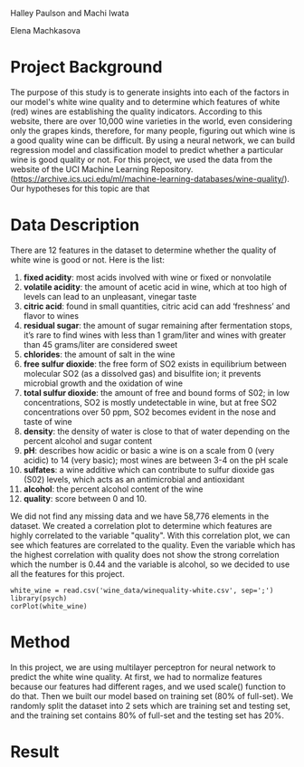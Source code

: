 Halley Paulson and Machi Iwata

Elena Machkasova


# Project Background
The purpose of this study is to generate insights into each of the factors in our model's white wine quality and to determine which features of white (red) wines are establishing the quality indicators. According to this website, there are over 10,000 wine varieties in the world, even considering only the grapes kinds, therefore, for many people, figuring out which wine is a good quality wine can be difficult. By using a neural network, we can build regression model and classification model to predict whether a particular wine is good quality or not. For this project, we used the data from the website of the UCI Machine Learning Repository. (https://archive.ics.uci.edu/ml/machine-learning-databases/wine-quality/). Our hypotheses for this topic are that 


# Data Description

There are 12 features in the dataset to determine whether the quality of white wine is good or not. Here is the list:

1. **fixed acidity**: most acids involved with wine or fixed or nonvolatile
2. **volatile acidity**: the amount of acetic acid in wine, which at too high of levels can lead to an unpleasant, vinegar taste
3. **citric acid**: found in small quantities, citric acid can add ‘freshness’ and flavor to wines
4. **residual sugar**: the amount of sugar remaining after fermentation stops, it’s rare to find wines with less than 1 gram/liter and wines with greater than 45 grams/liter are considered sweet
5. **chlorides**: the amount of salt in the wine
6. **free sulfur dioxide**: the free form of SO2 exists in equilibrium between molecular SO2 (as a dissolved gas) and bisulfite ion; it prevents microbial growth and the oxidation of wine
7. **total sulfur dioxide**: the amount of free and bound forms of S02; in low concentrations, SO2 is mostly undetectable in wine, but at free SO2 concentrations over 50 ppm, SO2 becomes evident in the nose and taste of wine
8. **density**: the density of water is close to that of water depending on the percent alcohol and sugar content
9. **pH**: describes how acidic or basic a wine is on a scale from 0 (very acidic) to 14 (very basic); most wines are between 3-4 on the pH scale
10. **sulfates**: a wine additive which can contribute to sulfur dioxide gas (S02) levels, which acts as an antimicrobial and antioxidant
11. **alcohol**: the percent alcohol content of the wine
12. **quality**: score between 0 and 10.

We did not find any missing data and we have 58,776 elements in the dataset. We created a correlation plot to determine which features are highly correlated to the variable "quality". With this correlation plot, we can see which features are correlated to the quality. Even the variable which has the highest correlation with quality does not show the strong correlation which the number is 0.44 and the variable is alcohol, so we decided to use all the features for this project.

<!-- alcohol, volatile.acidity. sulphates total.sulfur.dioxide might be the top features we want to have-->

```{r}
white_wine = read.csv('wine_data/winequality-white.csv', sep=';')
library(psych)
corPlot(white_wine)
```

# Method
In this project, we are using multilayer perceptron for neural network to predict the white wine quality. <!-- I need your help with the "why" part-->
At first, we had to normalize features because our features had different rages, and we used scale() function to do that. Then we built our model based on training set (80% of full-set). We randomly split the dataset into 2 sets which are training set and testing set, and the training set contains 80% of full-set and the testing set has 20%.  





# Result





